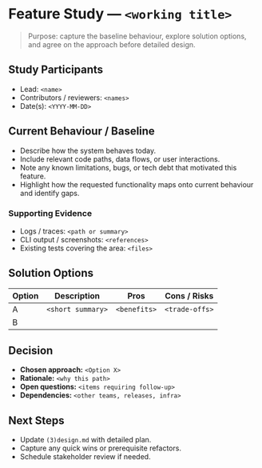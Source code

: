 # Feature Study — `<working title>`

> Purpose: capture the baseline behaviour, explore solution options, and agree on the approach before detailed design.

## Study Participants
- Lead: `<name>`
- Contributors / reviewers: `<names>`
- Date(s): `<YYYY-MM-DD>`

## Current Behaviour / Baseline
- Describe how the system behaves today.
- Include relevant code paths, data flows, or user interactions.
- Note any known limitations, bugs, or tech debt that motivated this feature.
- Highlight how the requested functionality maps onto current behaviour and identify gaps.

### Supporting Evidence
- Logs / traces: `<path or summary>`
- CLI output / screenshots: `<references>`
- Existing tests covering the area: `<files>`

## Solution Options
| Option | Description | Pros | Cons / Risks |
|--------|-------------|------|--------------|
| A | `<short summary>` | `<benefits>` | `<trade-offs>` |
| B |  |  |  |

## Decision
- **Chosen approach:** `<Option X>`
- **Rationale:** `<why this path>`
- **Open questions:** `<items requiring follow-up>`
- **Dependencies:** `<other teams, releases, infra>`

## Next Steps
- Update `(3)design.md` with detailed plan.
- Capture any quick wins or prerequisite refactors.
- Schedule stakeholder review if needed.
